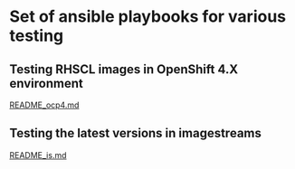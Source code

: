 # Set of ansible playbooks for various testing

## Testing RHSCL images in OpenShift 4.X environment

[README_ocp4.md](./README_ocp4.md)

## Testing the latest versions in imagestreams

[README_is.md](./README_is.md)
